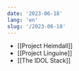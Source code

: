 ```yaml
---
date: '2023-06-18'
lang: 'en'
slug: '/2023-06-18'
---
```


- [[Project Heimdall]]
- [[Project Linguine]]
- [[The IDOL Stack]]
